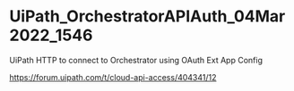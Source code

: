 # UiPath_OrchestratorAPIAuth_04Mar2022_1546

UiPath HTTP to connect to Orchestrator using OAuth Ext App Config

https://forum.uipath.com/t/cloud-api-access/404341/12
